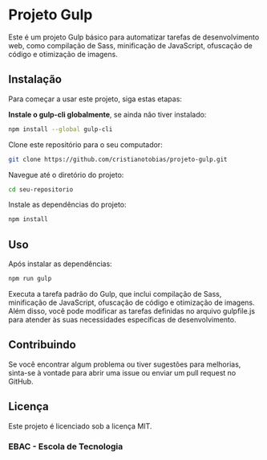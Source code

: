 # Projeto Gulp

Este é um projeto Gulp básico para automatizar tarefas de desenvolvimento web, como compilação de Sass, minificação de JavaScript, ofuscação de código e otimização de imagens.

## Instalação

Para começar a usar este projeto, siga estas etapas:

**Instale o gulp-cli globalmente**, se ainda não tiver instalado:

```bash
npm install --global gulp-cli
```
Clone este repositório para o seu computador:
```bash
git clone https://github.com/cristianotobias/projeto-gulp.git
```
Navegue até o diretório do projeto:
```bash
cd seu-repositorio
```
Instale as dependências do projeto:
```bash
npm install
```

## Uso
Após instalar as dependências:

```bash
npm run gulp
```

Executa a tarefa padrão do Gulp, que inclui compilação de Sass, minificação de JavaScript, ofuscação de código e otimização de imagens.
Além disso, você pode modificar as tarefas definidas no arquivo gulpfile.js para atender às suas necessidades específicas de desenvolvimento.

## Contribuindo
Se você encontrar algum problema ou tiver sugestões para melhorias, sinta-se à vontade para abrir uma issue ou enviar um pull request no GitHub.

## Licença
Este projeto é licenciado sob a licença MIT.

### EBAC - Escola de Tecnologia
